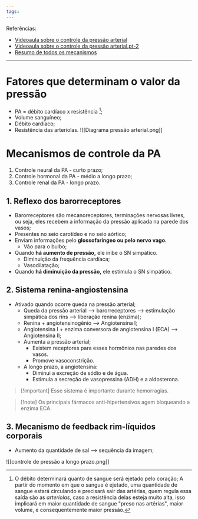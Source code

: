 ```yaml
---
tags:
---
```

Referências: 
* [Videoaula sobre o controle da pressão arterial](https://youtu.be/e-4JecUDOZg?si=Ts1W5GnAE0vdtfbe)
* [Videoaula sobre o controle da pressão arterial.pt-2](https://youtu.be/l-pyqy3PxD4?si=iZ78sauwx_iSnSVr)
* [Resumo de todos os mecanismos](https://youtu.be/l-pyqy3PxD4?si=yBaLN61ypGe8yukb&t=557)

---
# Fatores que determinam o valor da pressão 
* PA = débito cardíaco x resistência [^1]; 
* Volume sanguíneo;
* Débito cardíaco; 
* Resistência das arteríolas. 
![[Diagrama pressão arterial.png]]

# Mecanismos de controle da PA
1. Controle neural da PA - curto prazo; 
2. Controle hormonal da PA - médio a longo prazo; 
3. Controle renal da PA - longo prazo. 
## 1. Reflexo dos barorreceptores 
* Barorreceptores são mecanoreceptores, terminações nervosas livres, ou seja, eles recebem a informação da pressão aplicada na parede dos vasos;
* Presentes no seio carotídeo e no seio aórtico;
* Enviam informações pelo **glossofaríngeo ou pelo nervo vago.**
	* Vão para o bulbo;
* Quando **há aumento de pressão,** ele inibe o SN simpático. 
	* Diminuição da frequência cardíaca; 
	* Vasodilatação; 
* Quando **há diminuição da pressão,** ele estimula o SN simpático.  
## 2. Sistema renina-angiostensina 
* Ativado quando ocorre queda na pressão arterial; 
	* Queda da pressão arterial --> barorreceptores --> estimulação simpática dos rins --> liberação renina (enzima);
	* Renina + angiotensinogênio --> Angiotensina I;
	* Angiotensina I + enzima conversora de angiotensina I (ECA) --> Angiotensina II;
	* Aumenta a pressão arterial; 
		* Existem receptores para esses hormônios nas paredes dos vasos. 
		* Promove vasoconstrição. 
	* A longo prazo, a angiotensina: 
		* Diminui a excreção de sódio e de água. 
		* Estimula a secreção de vasopressina (ADH) e a aldosterona. 

>[!important] Esse sistema é importante durante hemorragias.

>[!note] Os principais fármacos anti-hipertensivos agem bloqueando a enzima ECA. 

## 3. Mecanismo de feedback rim-líquidos corporais
* Aumento da quantidade de sal --> sequência da imagem; 

![[controle de pressão a longo prazo.png]]


[^1]: O débito determinará quanto de sangue será ejetado pelo coração; A partir do momento em que o sangue é ejetado, uma quantidade de sangue estará circulando e precisará sair das artérias, quem regula essa saída são as *arteríolas*, caso a resistência delas esteja muito alta, isso implicará em maior quantidade de sangue "preso nas artérias", maior volume, e consequentemente maior pressão. 
[^2]: 